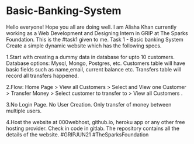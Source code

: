 # Basic-Banking-System

Hello everyone! Hope you all are doing well. I am Alisha Khan currently working as a Web Development and Designing Intern in GRIP at The Sparks Foundation.
This is the #task1 given to me. 
Task 1 - Basic banking System Create a simple dynamic website which has the following specs.

1.Start with creating a dummy data in database for upto 10 customers. Database options: Mysql, Mongo, Postgres, etc. Customers table will have basic fields such as name,email, current balance etc. Transfers table will record all transfers happened.

2.Flow: Home Page > View all Customers > Select and View one Customer > Transfer Money > Select customer to transfer to > View all Customers .

3.No Login Page. No User Creation. Only transfer of money between multiple users.

4.Host the website at 000webhost, github.io, heroku app or any other free hosting provider. Check in code in gitlab. The repository contains all the details of the website. #GRIPJUN21 #TheSparksFoundation

